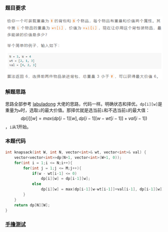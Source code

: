 ### 题目要求

![](pic/beibao.png)

### 解题思路

思路全部参考 [labuladong](https://mp.weixin.qq.com/s/RXfnhSpVBmVneQjDSUSAVQ) 大佬的思路，代码一样。明确状态和择优。`dp[i][w]`是重量为`w`时，选取`i`的最大价值。那择优就是选当前`i`和不选当前`i`的最大值：$$dp[i][w] = max(dp[i-1][w], dp[i-1][w-wt[i-1]]+val[i-1] )$$，`i`从1开始。

### 本题代码

```c++
int knapsack(int W, int N, vector<int>& wt, vector<int>& val) {
    vector<vector<int>>dp(N+1, vector<int>(W+1, 0));
    for(int i = 1;i <= N;i++){
        for(int j = 1;j <= M;j++){
            if(w - wt[i-1] <= 0)
                dp[i][w] = dp[i-1][w];
            else
                dp[i][w] = max(dp[i-1][w-wt[i-1]]+val[i-1], dp[i-1][w]);
        }
    }
    return dp[N][W];
}
```

### [手撸测试](https://mp.weixin.qq.com/s/RXfnhSpVBmVneQjDSUSAVQ) 
